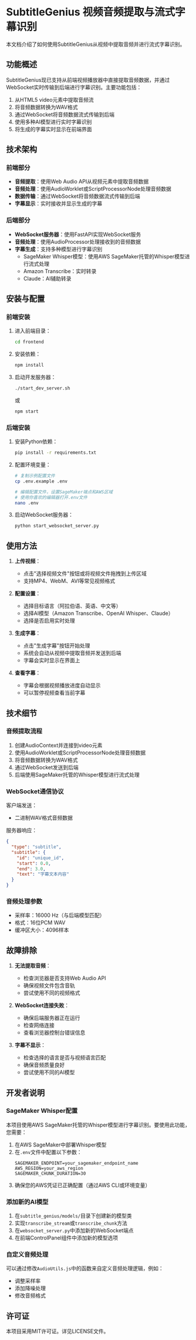 # SubtitleGenius 视频音频提取与流式字幕识别

本文档介绍了如何使用SubtitleGenius从视频中提取音频并进行流式字幕识别。

## 功能概述

SubtitleGenius现已支持从前端视频播放器中直接提取音频数据，并通过WebSocket实时传输到后端进行字幕识别。主要功能包括：

1. 从HTML5 video元素中提取音频流
2. 将音频数据转换为WAV格式
3. 通过WebSocket将音频数据流式传输到后端
4. 使用多种AI模型进行实时字幕识别
5. 将生成的字幕实时显示在前端界面

## 技术架构

### 前端部分

- **音频提取**：使用Web Audio API从视频元素中提取音频数据
- **音频处理**：使用AudioWorklet或ScriptProcessorNode处理音频数据
- **数据传输**：通过WebSocket将音频数据流式传输到后端
- **字幕显示**：实时接收并显示生成的字幕

### 后端部分

- **WebSocket服务器**：使用FastAPI实现WebSocket服务
- **音频处理**：使用AudioProcessor处理接收到的音频数据
- **字幕生成**：支持多种模型进行字幕识别
  - SageMaker Whisper模型：使用AWS SageMaker托管的Whisper模型进行流式处理
  - Amazon Transcribe：实时转录
  - Claude：AI辅助转录

## 安装与配置

### 前端安装

1. 进入前端目录：
   ```bash
   cd frontend
   ```

2. 安装依赖：
   ```bash
   npm install
   ```

3. 启动开发服务器：
   ```bash
   ./start_dev_server.sh
   ```
   或
   ```bash
   npm start
   ```

### 后端安装

1. 安装Python依赖：
   ```bash
   pip install -r requirements.txt
   ```

2. 配置环境变量：
   ```bash
   # 复制示例配置文件
   cp .env.example .env
   
   # 编辑配置文件，设置SageMaker端点和AWS区域
   # 使用你喜欢的编辑器打开.env文件
   nano .env
   ```

3. 启动WebSocket服务器：
   ```bash
   python start_websocket_server.py
   ```

## 使用方法

1. **上传视频**：
   - 点击"选择视频文件"按钮或将视频文件拖拽到上传区域
   - 支持MP4、WebM、AVI等常见视频格式

2. **配置设置**：
   - 选择目标语言（阿拉伯语、英语、中文等）
   - 选择AI模型（Amazon Transcribe、OpenAI Whisper、Claude）
   - 选择是否启用实时处理

3. **生成字幕**：
   - 点击"生成字幕"按钮开始处理
   - 系统会自动从视频中提取音频并发送到后端
   - 字幕会实时显示在界面上

4. **查看字幕**：
   - 字幕会根据视频播放进度自动显示
   - 可以暂停视频查看当前字幕

## 技术细节

### 音频提取流程

1. 创建AudioContext并连接到video元素
2. 使用AudioWorklet或ScriptProcessorNode处理音频数据
3. 将音频数据转换为WAV格式
4. 通过WebSocket发送到后端
5. 后端使用SageMaker托管的Whisper模型进行流式处理

### WebSocket通信协议

客户端发送：
- 二进制WAV格式音频数据

服务器响应：
```json
{
  "type": "subtitle",
  "subtitle": {
    "id": "unique_id",
    "start": 0.0,
    "end": 3.0,
    "text": "字幕文本内容"
  }
}
```

### 音频处理参数

- 采样率：16000 Hz（与后端模型匹配）
- 格式：16位PCM WAV
- 缓冲区大小：4096样本

## 故障排除

1. **无法提取音频**：
   - 检查浏览器是否支持Web Audio API
   - 确保视频文件包含音轨
   - 尝试使用不同的视频格式

2. **WebSocket连接失败**：
   - 确保后端服务器正在运行
   - 检查网络连接
   - 查看浏览器控制台错误信息

3. **字幕不显示**：
   - 检查选择的语言是否与视频语言匹配
   - 确保音频质量良好
   - 尝试使用不同的AI模型

## 开发者说明

### SageMaker Whisper配置

本项目使用AWS SageMaker托管的Whisper模型进行字幕识别。要使用此功能，您需要：

1. 在AWS SageMaker中部署Whisper模型
2. 在`.env`文件中配置以下参数：
   ```
   SAGEMAKER_ENDPOINT=your_sagemaker_endpoint_name
   AWS_REGION=your_aws_region
   SAGEMAKER_CHUNK_DURATION=30
   ```
3. 确保您的AWS凭证已正确配置（通过AWS CLI或环境变量）

### 添加新的AI模型

1. 在`subtitle_genius/models/`目录下创建新的模型类
2. 实现`transcribe_stream`或`transcribe_chunk`方法
3. 在`websocket_server.py`中添加新的WebSocket端点
4. 在前端ControlPanel组件中添加新的模型选项

### 自定义音频处理

可以通过修改`AudioUtils.js`中的函数来自定义音频处理逻辑，例如：
- 调整采样率
- 添加降噪处理
- 修改音频格式

## 许可证

本项目采用MIT许可证。详见LICENSE文件。
